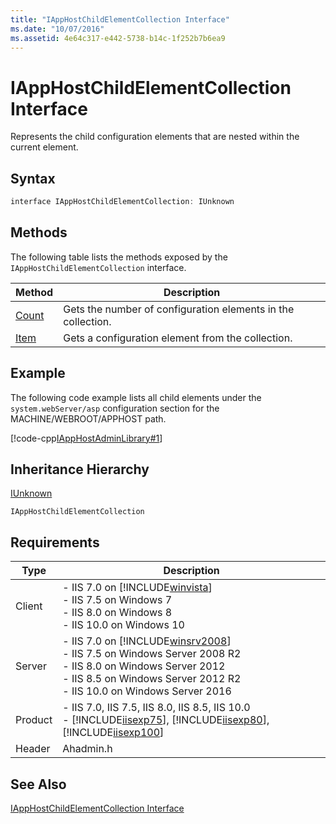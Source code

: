```yaml
---
title: "IAppHostChildElementCollection Interface"
ms.date: "10/07/2016"
ms.assetid: 4e64c317-e442-5738-b14c-1f252b7b6ea9
---
```

# IAppHostChildElementCollection Interface
Represents the child configuration elements that are nested within the current element.  
  
## Syntax  
  
```cpp  
interface IAppHostChildElementCollection: IUnknown  
```  
  
## Methods  
 The following table lists the methods exposed by the `IAppHostChildElementCollection` interface.  
  
|Method|Description|  
|------------|-----------------|  
|[Count](../../web-development-reference/native-code-api-reference/iapphostelementcollection-count-property.md)|Gets the number of configuration elements in the collection.|  
|[Item](../../web-development-reference/native-code-api-reference/iapphostelementcollection-item-property.md)|Gets a configuration element from the collection.|  
  
## Example  
 The following code example lists all child elements under the `system.webServer/asp` configuration section for the MACHINE/WEBROOT/APPHOST path.  
  
 [!code-cpp[IAppHostAdminLibrary#1](~/samples/snippets/cpp/VS_Snippets_IIS/IIS7/IAppHostAdminLibrary/cpp/IAppHostElementChildElements.cpp#1)]  
  
## Inheritance Hierarchy  
 [IUnknown](https://go.microsoft.com/fwlink/?LinkId=55951)  
  
 `IAppHostChildElementCollection`  
  
## Requirements  
  
|Type|Description|  
|----------|-----------------|  
|Client|-   IIS 7.0 on [!INCLUDE[winvista](../../wmi-provider/includes/winvista-md.md)]<br />-   IIS 7.5 on Windows 7<br />-   IIS 8.0 on Windows 8<br />-   IIS 10.0 on Windows 10|  
|Server|-   IIS 7.0 on [!INCLUDE[winsrv2008](../../wmi-provider/includes/winsrv2008-md.md)]<br />-   IIS 7.5 on Windows Server 2008 R2<br />-   IIS 8.0 on Windows Server 2012<br />-   IIS 8.5 on Windows Server 2012 R2<br />-   IIS 10.0 on Windows Server 2016|  
|Product|-   IIS 7.0, IIS 7.5, IIS 8.0, IIS 8.5, IIS 10.0<br />-   [!INCLUDE[iisexp75](../../web-development-reference/native-code-api-reference/includes/iisexp75-md.md)], [!INCLUDE[iisexp80](../../web-development-reference/native-code-api-reference/includes/iisexp80-md.md)], [!INCLUDE[iisexp100](../../web-development-reference/native-code-api-reference/includes/iisexp100-md.md)]|  
|Header|Ahadmin.h|  
  
## See Also  
 [IAppHostChildElementCollection Interface](../../web-development-reference/native-code-api-reference/iapphostchildelementcollection-interface.md)